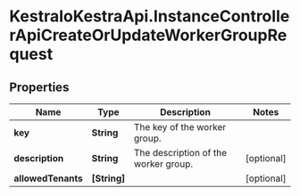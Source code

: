 # KestraIoKestraApi.InstanceControllerApiCreateOrUpdateWorkerGroupRequest

## Properties

Name | Type | Description | Notes
------------ | ------------- | ------------- | -------------
**key** | **String** | The key of the worker group. | 
**description** | **String** | The description of the worker group. | [optional] 
**allowedTenants** | **[String]** |  | [optional] 


